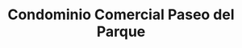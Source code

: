---
title: "Condominio Comercial Paseo del Parque"
url: /san-jose/condominio-comercial-paseo-del-parque/
shop: centro comercial
---